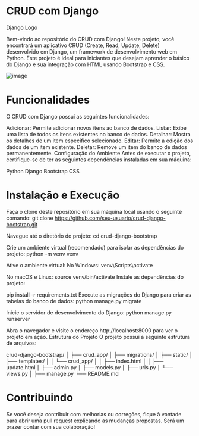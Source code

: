 # CRUD com Django
[Django Logo](https://www.djangoproject.com/m/img/logos/django-logo-negative.png)

Bem-vindo ao repositório do CRUD com Django! Neste projeto, você encontrará um aplicativo CRUD (Create, Read, Update, Delete) desenvolvido em Django, um framework de desenvolvimento web em Python. Este projeto é ideal para iniciantes que desejam aprender o básico do Django e sua integração com HTML usando Bootstrap e CSS.

![image](https://github.com/LucasdsGomes/Django-CRUD/assets/114450172/96d2aeb2-37cc-430e-a75b-c720d00849fa)


# Funcionalidades
O CRUD com Django possui as seguintes funcionalidades:

Adicionar: Permite adicionar novos itens ao banco de dados.
Listar: Exibe uma lista de todos os itens existentes no banco de dados.
Detalhar: Mostra os detalhes de um item específico selecionado.
Editar: Permite a edição dos dados de um item existente.
Deletar: Remove um item do banco de dados permanentemente.
Configuração do Ambiente
Antes de executar o projeto, certifique-se de ter as seguintes dependências instaladas em sua máquina:

Python 
Django 
Bootstrap
CSS

# Instalação e Execução
Faça o clone deste repositório em sua máquina local usando o seguinte comando:
      git clone https://github.com/seu-usuario/crud-django-bootstrap.git
      
Navegue até o diretório do projeto:
  cd crud-django-bootstrap

Crie um ambiente virtual (recomendado) para isolar as dependências do projeto:
  python -m venv venv

Ative o ambiente virtual:
  No Windows:
  venv\Scripts\activate


  No macOS e Linux:
  source venv/bin/activate
Instale as dependências do projeto:

  pip install -r requirements.txt
Execute as migrações do Django para criar as tabelas do banco de dados:
  python manage.py migrate
  
Inicie o servidor de desenvolvimento do Django:
  python manage.py runserver

  
Abra o navegador e visite o endereço http://localhost:8000 para ver o projeto em ação.
Estrutura do Projeto
O projeto possui a seguinte estrutura de arquivos:

crud-django-bootstrap/
│
├── crud_app/
│   ├── migrations/
│   ├── static/
│   ├── templates/
│   │   └── crud_app/
│   │       ├── index.html
│   │       ├── update.html
│   ├── admin.py
│   ├── models.py
│   ├── urls.py
│   └── views.py
│
├── manage.py
└── README.md

# Contribuindo
Se você deseja contribuir com melhorias ou correções, fique à vontade para abrir uma pull request explicando as mudanças propostas. Será um prazer contar com sua colaboração!
